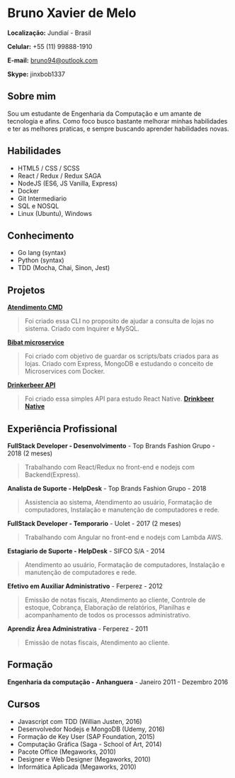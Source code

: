 
# Bruno Xavier de Melo

**Localização:** Jundiaí - Brasil

**Celular:** +55 (11) 99888-1910

**E-mail:** bruno94@outlook.com

**Skype:** jinxbob1337

## Sobre mim
Sou um estudante de Engenharia da Computação e um amante de tecnologia e afins. Como foco busco bastante melhorar minhas habilidades e ter as melhores praticas, e sempre buscando aprender habilidades novas.

## Habilidades

* HTML5 / CSS / SCSS
* React / Redux / Redux SAGA
* NodeJS (ES6, JS Vanilla, Express)
* Docker
* Git Intermediario
* SQL e NOSQL
* Linux (Ubuntu), Windows

## Conhecimento
* Go lang (syntax)
* Python (syntax)
* TDD (Mocha, Chai, Sinon, Jest)

## Projetos

**[Atendimento CMD](https://github.com/brunooomelo/atendimentocmd)**
> Foi criado essa CLI no proposito de ajudar a consulta de lojas no sistema. Criado com Inquirer e MySQL.

**[Bibat microservice](https://github.com/brunooomelo/bibat-microservice)**
> Foi criado com objetivo de guardar os scripts/bats criados para as lojas. Criado com Express, MongoDB e estudando o conceito de Microservices com Docker.

**[Drinkerbeer API](https://github.com/brunooomelo/drinkbeer)**
> Foi criado essa simples API para estudo React Native. **[Drinkbeer Native](https://github.com/brunooomelo/drinkbeer-native)**



## Experiência Profissional

**FullStack Developer - Desenvolvimento** - Top Brands Fashion Grupo - 2018 (2 meses)
> Trabalhando com React/Redux no front-end e nodejs com Backend(Express).

**Analista de Suporte - HelpDesk** - Top Brands Fashion Grupo - 2018
> Assistencia ao sistema, Atendimento ao usuário, Formatação de computadores, Instalação e manutenção de computadores e rede.

**FullStack Developer - Temporario** - Uolet - 2017 (2 meses)
> Trabalhando com Angular no front-end e nodejs com Lambda AWS.

**Estagiario de Suporte - HelpDesk** - SIFCO S/A - 2014
> Atendimento ao usuário, Formatação de computadores, Instalação e manutenção de computadores e rede.

**Efetivo em Auxiliar Administrativo** - Ferperez - 2012
> Emissão de notas fiscais, Atendimento ao cliente, Controle de estoque, Cobrança, Elaboração de relatórios, Planilhas e acompanhamento de todos os processos administrativo.

**Aprendiz Área Administrativa** - Ferperez - 2011
> Emissão de notas fiscais, Atendimento ao cliente.

## Formação

**Engenharia da computação - Anhanguera** - Janeiro 2011 - Dezembro 2016

## Cursos
* Javascript com TDD (Willian Justen, 2016)
* Desenvolvedor Nodejs e MongoDB (Udemy, 2016)
* Formação de Key User (SAP Foundation, 2015)
* Computação Gráfica (Saga - School of Art, 2014)
* Pacote Office (Megaworks, 2010)
* Designer e Web Designer (Megaworks, 2010)
* Informática Aplicada (Megaworks, 2010)
